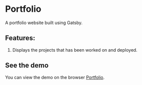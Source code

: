 # Portfolio

A portfolio website built using Gatsby. 

## Features:
1. Displays the projects that has been worked on and deployed.

## See the demo

You can view the demo on the browser [Portfolio](https://ezinne-portfolio.netlify.app/).

